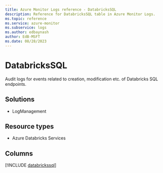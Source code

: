 ```yaml
---
title: Azure Monitor Logs reference - DatabricksSQL
description: Reference for DatabricksSQL table in Azure Monitor Logs.
ms.topic: reference
ms.service: azure-monitor
ms.subservice: logs
ms.author: edbaynash
author: EdB-MSFT
ms.date: 08/28/2023
---
```


# DatabricksSQL

Audit logs for events related to creation, modification etc. of Databricks SQL endpoints.

## Solutions

- LogManagement
## Resource types

- Azure Databricks Services

            


## Columns
  
[!INCLUDE [databrickssql](../includes/databrickssql-include.md)]
